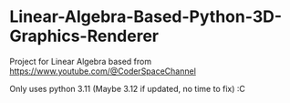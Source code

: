 # Linear-Algebra-Based-Python-3D-Graphics-Renderer
Project for Linear Algebra based from https://www.youtube.com/@CoderSpaceChannel

Only uses python 3.11 (Maybe 3.12 if updated, no time to fix) :C

